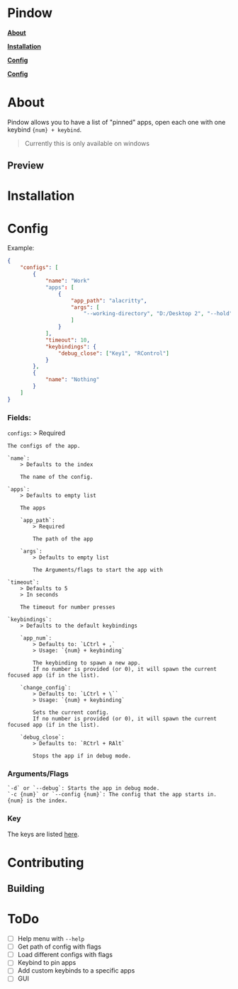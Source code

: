 # Pindow
**[About](#About)**

**[Installation](#Installation)**

**[Config](#Config)**

**[Config](#Contributing)**

# About
Pindow allows you to have a list of "pinned" apps, open each one with one keybind `{num} + keybind`.
> Currently this is only available on windows
## Preview

# Installation

# Config
Example:
```json
{
    "configs": [
        {
            "name": "Work"
            "apps": [
                {
                    "app_path": "alacritty",
                    "args": [
                        "--working-directory", "D:/Desktop 2", "--hold"
                    ]
                }
            ],
            "timeout": 10,
            "keybindings": {
                "debug_close": ["Key1", "RControl"]
            }
        },
        {
            "name": "Nothing"
        }
    ]
}
```
### Fields:
`configs`:
    > Required

    The configs of the app.

    `name`:
        > Defaults to the index

        The name of the config.

    `apps`:
        > Defaults to empty list

        The apps

        `app_path`:
            > Required

            The path of the app

        `args`:
            > Defaults to empty list

            The Arguments/flags to start the app with

    `timeout`:
        > Defaults to 5
        > In seconds

        The timeout for number presses

    `keybindings`:
        > Defaults to the default keybindings

        `app_num`:
            > Defaults to: `LCtrl + ,`
            > Usage: `{num} + keybinding`

            The keybinding to spawn a new app.
            If no number is provided (or 0), it will spawn the current focused app (if in the list).

        `change_config`:
            > Defaults to: `LCtrl + \``
            > Usage: `{num} + keybinding`

            Sets the current config.
            If no number is provided (or 0), it will spawn the current focused app (if in the list).

        `debug_close`:
            > Defaults to: `RCtrl + RAlt`

            Stops the app if in debug mode.

### Arguments/Flags
    `-d` or `--debug`: Starts the app in debug mode.
    `-c {num}` or `--config {num}`: The config that the app starts in. {num} is the index.

### Key
The keys are listed [here](KEYS.md).

# Contributing

## Building

# ToDo
- [ ] Help menu with `--help`
- [ ] Get path of config with flags
- [ ] Load different configs with flags
- [ ] Keybind to pin apps
- [ ] Add custom keybinds to a specific apps
- [ ] GUI
